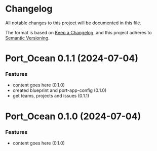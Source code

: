 # Changelog

All notable changes to this project will be documented in this file.

The format is based on [Keep a Changelog](https://keepachangelog.com/en/1.0.0/),
and this project adheres to [Semantic Versioning](https://semver.org/spec/v2.0.0.html).

<!-- towncrier release notes start -->

# Port_Ocean 0.1.1 (2024-07-04)

### Features

- content goes here (0.1.0)
- created blueprint and port-app-config (0.1.0)
- get teams, projects and issues (0.1.1)


# Port_Ocean 0.1.0 (2024-07-04)

### Features

- content goes here (0.1.0)
